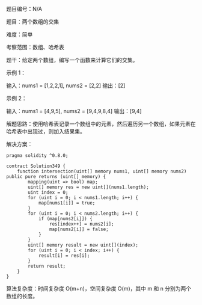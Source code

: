 题目编号：N/A

题目：两个数组的交集

难度：简单

考察范围：数组、哈希表

题干：给定两个数组，编写一个函数来计算它们的交集。

示例 1：

输入：nums1 = [1,2,2,1], nums2 = [2,2]
输出：[2]

示例 2：

输入：nums1 = [4,9,5], nums2 = [9,4,9,8,4]
输出：[9,4]

解题思路：使用哈希表记录一个数组中的元素，然后遍历另一个数组，如果元素在哈希表中出现过，则加入结果集。

解决方案：

```solidity
pragma solidity ^0.8.0;

contract Solution349 {
    function intersection(uint[] memory nums1, uint[] memory nums2) public pure returns (uint[] memory) {
        mapping(uint => bool) map;
        uint[] memory res = new uint[](nums1.length);
        uint index = 0;
        for (uint i = 0; i < nums1.length; i++) {
            map[nums1[i]] = true;
        }
        for (uint i = 0; i < nums2.length; i++) {
            if (map[nums2[i]]) {
                res[index++] = nums2[i];
                map[nums2[i]] = false;
            }
        }
        uint[] memory result = new uint[](index);
        for (uint i = 0; i < index; i++) {
            result[i] = res[i];
        }
        return result;
    }
}
```

算法复杂度：时间复杂度 O(m+n)，空间复杂度 O(m)，其中 m 和 n 分别为两个数组的长度。